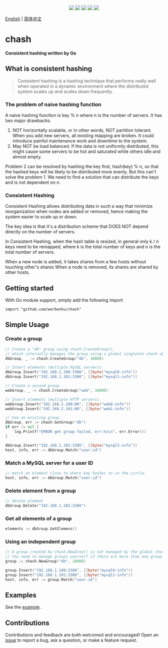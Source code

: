 
<div align='center'>
<a href="https://github.com/werbenhu/chash/actions"><img src="https://github.com/werbenhu/chash/workflows/Go/badge.svg"></a>
<a href="https://goreportcard.com/report/github.com/werbenhu/chash"><img src="https://goreportcard.com/badge/github.com/werbenhu/chash"></a>
<a href="https://coveralls.io/github/werbenhu/chash?branch=main"><img src="https://coveralls.io/repos/github/werbenhu/chash/badge.svg?branch=main"></a>  
<a href="https://github.com/werbenhu/chash"><img src="https://img.shields.io/github/license/mashape/apistatus.svg"></a>
<a href="https://pkg.go.dev/github.com/werbenhu/chash"><img src="https://pkg.go.dev/badge/github.com/werbenhu/chash.svg"></a>
</div>

[English](README.md) | [简体中文](README-CN.md)
# chash
**Consistent hashing written by Go**

## What is consistent hashing

> Consistent hashing is a hashing technique that performs really well when operated in a dynamic environment where the distributed system scales up and scales down frequently. 

### The problem of naive hashing function

A naive hashing function is key % n where n is the number of servers.
It has two major drawbacks:
1. NOT horizontally scalable, or in other words, NOT partition tolerant. When you add new servers, all existing mapping are broken. It could introduce painful maintenance work and downtime to the system.
2. May NOT be load balanced. If the data is not uniformly distributed, this might cause some servers to be hot and saturated while others idle and almost empty.

Problem 2 can be resolved by hashing the key first, hash(key) % n, so that the hashed keys will be likely to be distributed more evenly. But this can't solve the problem 1. We need to find a solution that can distribute the keys and is not dependent on n.

### Consistent Hashing
Consistent Hashing allows distributing data in such a way that minimize reorganization when nodes are added or removed, hence making the system easier to scale up or down.

The key idea is that it's a distribution scheme that DOES NOT depend directly on the number of servers.

In Consistent Hashing, when the hash table is resized, in general only k / n keys need to be remapped, where k is the total number of keys and n is the total number of servers.

When a new node is added, it takes shares from a few hosts without touching other's shares
When a node is removed, its shares are shared by other hosts.

## Getting started

With Go module support, simply add the following import

`import "github.com/werbenhu/chash"`


## Simple Usage

### Create a group
```go
// Create a "db" group using chash.CreateGroup(),
// which internally manages the group using a global singleton chash object.
dbGroup, _ := chash.CreateGroup("db", 10000)

// Insert elements (multiple MySQL servers).
dbGroup.Insert("192.168.1.100:3306", []byte("mysql0-info"))
dbGroup.Insert("192.168.1.101:3306", []byte("mysql1-info"))

// Create a second group.
webGroup, _ := chash.CreateGroup("web", 10000)

// Insert elements (multiple HTTP servers).
webGroup.Insert("192.168.2.100:80", []byte("web0-info"))
webGroup.Insert("192.168.2.101:80", []byte("web1-info"))
```

```go
// Use an existing group.
dbGroup, err := chash.GetGroup("db")
if err != nil {
    log.Printf("ERROR get group failed, err:%s\n", err.Error())
}

dbGroup.Insert("192.168.1.103:3306", []byte("mysql3-info"))
host, info, err := dbGroup.Match("user-id")
```

### Match a MySQL server for a user ID
```go
// match an element close to where key hashes to in the circle.
host, info, err := dbGroup.Match("user-id")
```

### Delete element from a group
```go
// delete element
dbGroup.Delete("192.168.1.102:3306")
```

### Get all elements of a group
```go
elements := dbGroup.GetElemens()
```

### Using an independent group
```go
// A group created by chash.NewGrou() is not managed by the global chash object
// You need to manage groups yourself if there are more than one group.
group := chash.NewGroup("db", 10000)

group.Insert("192.168.1.100:3306", []byte("mysql0-info"))
group.Insert("192.168.1.101:3306", []byte("mysql1-info"))
host, info, err := group.Match("user-id")
```

## Examples
See the [example](example/main.go) .

## Contributions
Contributions and feedback are both welcomed and encouraged! Open an [issue](https://github.com/werbenhu/chash/issues) to report a bug, ask a question, or make a feature request.

